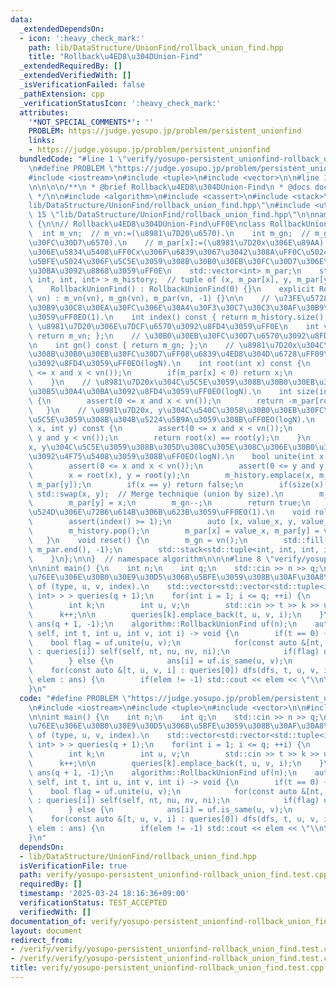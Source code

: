 ```yaml
---
data:
  _extendedDependsOn:
  - icon: ':heavy_check_mark:'
    path: lib/DataStructure/UnionFind/rollback_union_find.hpp
    title: "Rollback\u4ED8\u304DUnion-Find"
  _extendedRequiredBy: []
  _extendedVerifiedWith: []
  _isVerificationFailed: false
  _pathExtension: cpp
  _verificationStatusIcon: ':heavy_check_mark:'
  attributes:
    '*NOT_SPECIAL_COMMENTS*': ''
    PROBLEM: https://judge.yosupo.jp/problem/persistent_unionfind
    links:
    - https://judge.yosupo.jp/problem/persistent_unionfind
  bundledCode: "#line 1 \"verify/yosupo-persistent_unionfind-rollback_union_find.test.cpp\"\
    \n#define PROBLEM \"https://judge.yosupo.jp/problem/persistent_unionfind\"\n\n\
    #include <iostream>\n#include <tuple>\n#include <vector>\n\n#line 1 \"lib/DataStructure/UnionFind/rollback_union_find.hpp\"\
    \n\n\n\n/**\n * @brief Rollback\u4ED8\u304DUnion-Find\n * @docs docs/DataStructure/UnionFind/rollback_union_find.md\n\
    \ */\n\n#include <algorithm>\n#include <cassert>\n#include <stack>\n#line 13 \"\
    lib/DataStructure/UnionFind/rollback_union_find.hpp\"\n#include <utility>\n#line\
    \ 15 \"lib/DataStructure/UnionFind/rollback_union_find.hpp\"\n\nnamespace algorithm\
    \ {\n\n// Rollback\u4ED8\u304DUnion-Find\uFF0E\nclass RollbackUnionFind {\n  \
    \  int m_vn;  // m_vn:=(\u8981\u7D20\u6570).\n    int m_gn;  // m_gn:=(\u30B0\u30EB\
    \u30FC\u30D7\u6570).\n    // m_par[x]:=(\u8981\u7D20x\u306E\u89AA). 0\u672A\u6E80\
    \u306E\u5834\u5408\uFF0Cx\u306F\u6839\u3067\u3042\u308A\uFF0C\u5024\u306E\u7D76\
    \u5BFE\u5024\u306F\u5C5E\u3059\u308B\u30B0\u30EB\u30FC\u30D7\u306E\u30B5\u30A4\
    \u30BA\u3092\u8868\u3059\uFF0E\n    std::vector<int> m_par;\n    std::stack<std::tuple<int,\
    \ int, int, int> > m_history;  // tuple of (x, m_par[x], y, m_par[y]).\n\npublic:\n\
    \    RollbackUnionFind() : RollbackUnionFind(0) {}\n    explicit RollbackUnionFind(size_t\
    \ vn) : m_vn(vn), m_gn(vn), m_par(vn, -1) {}\n\n    // \u73FE\u5728\u306E\u30D2\
    \u30B9\u30C8\u30EA\u30FC\u306E\u30A4\u30F3\u30C7\u30C3\u30AF\u30B9\u3092\u8FD4\
    \u3059\uFF0EO(1).\n    int index() const { return m_history.size(); }\n    //\
    \ \u8981\u7D20\u306E\u7DCF\u6570\u3092\u8FD4\u3059\uFF0E\n    int vn() const {\
    \ return m_vn; };\n    // \u30B0\u30EB\u30FC\u30D7\u6570\u3092\u8FD4\u3059\uFF0E\
    \n    int gn() const { return m_gn; };\n    // \u8981\u7D20x\u304C\u5C5E\u3059\
    \u308B\u30B0\u30EB\u30FC\u30D7\uFF08\u6839\u4ED8\u304D\u6728\uFF09\u306E\u6839\
    \u3092\u8FD4\u3059\uFF0EO(logN).\n    int root(int x) const {\n        assert(0\
    \ <= x and x < vn());\n        if(m_par[x] < 0) return x;\n        return root(m_par[x]);\n\
    \    }\n    // \u8981\u7D20x\u304C\u5C5E\u3059\u308B\u30B0\u30EB\u30FC\u30D7\u306E\
    \u30B5\u30A4\u30BA\u3092\u8FD4\u3059\uFF0EO(logN).\n    int size(int x) const\
    \ {\n        assert(0 <= x and x < vn());\n        return -m_par[root(x)];\n \
    \   }\n    // \u8981\u7D20x, y\u304C\u540C\u3058\u30B0\u30EB\u30FC\u30D7\u306B\
    \u5C5E\u3059\u308B\u304B\u5224\u5B9A\u3059\u308B\uFF0EO(logN).\n    bool is_same(int\
    \ x, int y) const {\n        assert(0 <= x and x < vn());\n        assert(0 <=\
    \ y and y < vn());\n        return root(x) == root(y);\n    }\n    // \u8981\u7D20\
    x, y\u304C\u5C5E\u3059\u308B\u305D\u308C\u305E\u308C\u306E\u30B0\u30EB\u30FC\u30D7\
    \u3092\u4F75\u5408\u3059\u308B\uFF0EO(logN).\n    bool unite(int x, int y) {\n\
    \        assert(0 <= x and x < vn());\n        assert(0 <= y and y < vn());\n\
    \        x = root(x), y = root(y);\n        m_history.emplace(x, m_par[x], y,\
    \ m_par[y]);\n        if(x == y) return false;\n        if(size(x) < size(y))\
    \ std::swap(x, y);  // Merge technique (union by size).\n        m_par[x] += m_par[y];\n\
    \        m_par[y] = x;\n        m_gn--;\n        return true;\n    }\n    // \u76F4\
    \u524D\u306E\u72B6\u614B\u306B\u623B\u3059\uFF0EO(1).\n    void rollback() {\n\
    \        assert(index() >= 1);\n        auto [x, value_x, y, value_y] = m_history.top();\n\
    \        m_history.pop();\n        m_par[x] = value_x, m_par[y] = value_y;\n \
    \   }\n    void reset() {\n        m_gn = vn();\n        std::fill(m_par.begin(),\
    \ m_par.end(), -1);\n        std::stack<std::tuple<int, int, int, int> >().swap(m_history);\n\
    \    }\n};\n\n}  // namespace algorithm\n\n\n#line 8 \"verify/yosupo-persistent_unionfind-rollback_union_find.test.cpp\"\
    \n\nint main() {\n    int n;\n    int q;\n    std::cin >> n >> q;\n\n    // queries[k]:=(k\u756A\
    \u76EE\u306E\u30B0\u30E9\u30D5\u306B\u5BFE\u3059\u308B\u30AF\u30A8\u30EA). tuple\
    \ of (type, u, v, index).\n    std::vector<std::vector<std::tuple<int, int, int,\
    \ int> > > queries(q + 1);\n    for(int i = 1; i <= q; ++i) {\n        int t;\n\
    \        int k;\n        int u, v;\n        std::cin >> t >> k >> u >> v;\n  \
    \      k++;\n\n        queries[k].emplace_back(t, u, v, i);\n    }\n\n    std::vector<int>\
    \ ans(q + 1, -1);\n    algorithm::RollbackUnionFind uf(n);\n    auto dfs = [&](auto\
    \ self, int t, int u, int v, int i) -> void {\n        if(t == 0) {\n        \
    \    bool flag = uf.unite(u, v);\n            for(const auto &[nt, nu, nv, ni]\
    \ : queries[i]) self(self, nt, nu, nv, ni);\n            if(flag) uf.rollback();\n\
    \        } else {\n            ans[i] = uf.is_same(u, v);\n        }\n    };\n\
    \    for(const auto &[t, u, v, i] : queries[0]) dfs(dfs, t, u, v, i);\n\n    for(auto\
    \ elem : ans) {\n        if(elem != -1) std::cout << elem << \"\\n\";\n    }\n\
    }\n"
  code: "#define PROBLEM \"https://judge.yosupo.jp/problem/persistent_unionfind\"\n\
    \n#include <iostream>\n#include <tuple>\n#include <vector>\n\n#include \"../lib/DataStructure/UnionFind/rollback_union_find.hpp\"\
    \n\nint main() {\n    int n;\n    int q;\n    std::cin >> n >> q;\n\n    // queries[k]:=(k\u756A\
    \u76EE\u306E\u30B0\u30E9\u30D5\u306B\u5BFE\u3059\u308B\u30AF\u30A8\u30EA). tuple\
    \ of (type, u, v, index).\n    std::vector<std::vector<std::tuple<int, int, int,\
    \ int> > > queries(q + 1);\n    for(int i = 1; i <= q; ++i) {\n        int t;\n\
    \        int k;\n        int u, v;\n        std::cin >> t >> k >> u >> v;\n  \
    \      k++;\n\n        queries[k].emplace_back(t, u, v, i);\n    }\n\n    std::vector<int>\
    \ ans(q + 1, -1);\n    algorithm::RollbackUnionFind uf(n);\n    auto dfs = [&](auto\
    \ self, int t, int u, int v, int i) -> void {\n        if(t == 0) {\n        \
    \    bool flag = uf.unite(u, v);\n            for(const auto &[nt, nu, nv, ni]\
    \ : queries[i]) self(self, nt, nu, nv, ni);\n            if(flag) uf.rollback();\n\
    \        } else {\n            ans[i] = uf.is_same(u, v);\n        }\n    };\n\
    \    for(const auto &[t, u, v, i] : queries[0]) dfs(dfs, t, u, v, i);\n\n    for(auto\
    \ elem : ans) {\n        if(elem != -1) std::cout << elem << \"\\n\";\n    }\n\
    }\n"
  dependsOn:
  - lib/DataStructure/UnionFind/rollback_union_find.hpp
  isVerificationFile: true
  path: verify/yosupo-persistent_unionfind-rollback_union_find.test.cpp
  requiredBy: []
  timestamp: '2025-03-24 18:16:36+09:00'
  verificationStatus: TEST_ACCEPTED
  verifiedWith: []
documentation_of: verify/yosupo-persistent_unionfind-rollback_union_find.test.cpp
layout: document
redirect_from:
- /verify/verify/yosupo-persistent_unionfind-rollback_union_find.test.cpp
- /verify/verify/yosupo-persistent_unionfind-rollback_union_find.test.cpp.html
title: verify/yosupo-persistent_unionfind-rollback_union_find.test.cpp
---
```

